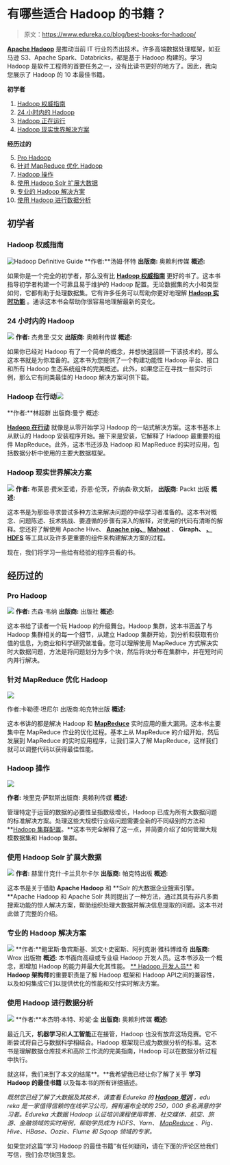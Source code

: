# 有哪些适合 Hadoop 的书籍？

> 原文：<https://www.edureka.co/blog/best-books-for-hadoop/>

[**Apache Hadoop**](https://www.edureka.co/big-data-hadoop-training-certification) 是推动当前 IT 行业的杰出技术。许多高端数据处理框架，如亚马逊 S3、Apache Spark、Databricks，都是基于 Hadoop 构建的。学习 Hadoop 是软件工程师的首要任务之一，没有比读书更好的地方了。因此，我向您展示了 Hadoop 的 10 本最佳书籍。

**初学者**

1.  [Hadoop 权威指南](#book1)
2.  [24 小时内的 Hadoop](#book2)
3.  [Hadoop 正在运行](#book3)
4.  [Hadoop 现实世界解决方案](#book4)

**经历过的**

5.  [Pro Hadoop](#book5)
6.  [针对 MapReduce 优化 Hadoop](#book6)
7.  [Hadoop 操作](#book7)
8.  [使用 Hadoop Solr 扩展大数据](#book8)
9.  [专业的 Hadoop 解决方案](#book9)
10.  [使用 Hadoop 进行数据分析](#book10)

## **初学者**

### **Hadoop 权威指南**

![Hadoop Definitive Guide](img/c19a2a140548e8f761ea4436cce663c2.png) **作者:**汤姆·怀特 **出版商:** 奥赖利传媒 **概述:**

如果你是一个完全的初学者，那么没有比 [**Hadoop 权威指南**](http://shop.oreilly.com/product/0636920033448.do) 更好的书了。这本书指导初学者构建一个可靠且易于维护的 Hadoop 配置。无论数据集的大小和类型如何，它都有助于处理数据集。它有许多任务可以帮助你更好地理解 **[Hadoop 实时功能](https://www.edureka.co/blog/videos/hadoop-tutorial/)** 。通读这本书会帮助你很容易地理解最新的变化。

### **24 小时内的 Hadoop**

![](img/3d03038ac12b35ef0c2708a4a47be0a9.png) **作者:** 杰弗里·艾文 **出版商:** 奥赖利传媒 **概述:**

如果你已经对 Hadoop 有了一个简单的概念，并想快速回顾一下该技术的[](https://www.edureka.co/blog/hadoop-tutorial/)，那么这本书就是为你准备的。这本书为您提供了一个构建功能性 Hadoop 平台、接口和所有 Hadoop 生态系统组件的完美概述。此外，如果您正在寻找一些实时示例，那么它有同类最佳的 Hadoop 解决方案可供下载。

### **Hadoop 在行动![](img/c4fb9485f1b32378c8640655fae7feb8.png)**

**作者:**林超群 出版商:曼宁 概述:

[**Hadoop 在行动**](https://www.edureka.co/blog/hadoop-ecosystem) 就像是从零开始学习 Hadoop 的一站式解决方案。这本书基本上从默认的 Hadoop 安装程序开始。接下来是安装，它解释了 Hadoop 最重要的组件 MapReduce。此外，这本书还涉及 Hadoop 和 MapReduce 的实时应用，包括数据分析中使用的主要大数据框架。

### **Hadoop 现实世界解决方案**

![](img/1cb26ec220458544e48803e8ebdb7f1a.png) **作者:** 布莱恩·费米亚诺，乔恩·伦茨，乔纳森·欧文斯， **出版商:**  Packt 出版 **概述:**

这本书是为那些寻求尝试多种方法来解决问题的中级学习者准备的。这本书对概念、问题陈述、技术挑战、要遵循的步骤有深入的解释，对使用的代码有清晰的解释。您还将了解使用 Apache Hive、 [**Apache pig、**](https://www.edureka.co/blog/pig-tutorial/) [**Mahout**](https://www.edureka.co/blog/overview-of-apache-mahout) 、 **Giraph、** [**、HDFS**](https://www.edureka.co/blog/hdfs-tutorial) 等工具以及许多更重要的组件来构建解决方案的过程。

现在，我们将学习一些给有经验的程序员看的书。

## **经历过的**

### **Pro Hadoop**

![](img/cbeb1d2e4e60710c775711ea9b60ada7.png) **作者:** 杰森·韦纳 **出版商:** 出版社 **概述:**

这本书给了读者一个玩 Hadoop 的升级舞台。Hadoop 集群，这本书涵盖了与[](https://www.edureka.co/blog/hadoop-clusters)Hadoop 集群相关的每一个细节，从建立 Hadoop 集群开始，到分析和获取有价值的信息，为商业和科学研究做准备。您可以理解使用 MapReduce 方式解决实时大数据问题，方法是将问题划分为多个块，然后将块分布在集群中，并在短时间内并行解决。

### **针对 MapReduce 优化 Hadoop**

![](img/0cfd4dec76801ae5a47dca356b5372ac.png)

作者:卡勒德·坦尼尔 出版商:帕克特出版 **概述:**

这本书讲的都是解决 Hadoop 和 [**MapReduce**](https://www.edureka.co/blog/videos/mapreduce-tutorial/) 实时应用的重大漏洞。这本书主要集中在 MapReduce 作业的优化过程。基本上从 MapReduce 的介绍开始，然后发展到 MapReduce 的实时应用程序，让我们深入了解 MapReduce，这样我们就可以调整代码以获得最佳性能。

### **Hadoop 操作**

![](img/71efd2959ad36cb5559f1fcdaaba0aa5.png)

**作者:** 埃里克·萨默斯出版商: 奥赖利传媒 **概述:**

管理特定于运营的数据的必要性呈指数级增长，Hadoop 已成为所有大数据问题的标准解决方案。处理这些大规模行业级问题需要全新的不同级别的方法和 **[Hadoop 集群配置](https://www.edureka.co/blog/hadoop-cluster-capacity-planning/)。**这本书完全解释了这一点，并简要介绍了如何管理大规模数据集和 Hadoop 集群。

### **使用 Hadoop Solr 扩展大数据**

![](img/4850a2b170a4ab2f9d9680ce509fbed5.png) **作者:** 赫里什克什·卡兰贝尔卡尔 **出版商:** 帕克特出版 **概述:**

这本书是关于借助 **Apache Hadoop** 和 **Solr 的大数据企业搜索引擎。**Apache Hadoop 和 Apache Solr 共同提出了一种方法，通过其具有非凡多面搜索功能的惊人解决方案，帮助组织处理大数据并解决信息提取的问题。这本书对此做了完整的介绍。

### **专业的 Hadoop 解决方案**

![](img/969f05d89a1e5c2d2374d84d3f11d3db.png) **作者:**鲍里斯·鲁宾斯基、凯文·t·史密斯、阿列克谢·雅科博维奇 **出版商:** Wrox 出版物 **概述:** 本书面向高级或专业级 Hadoop 开发人员。这本书涉及一个概念，即增加 Hadoop 的能力并最大化其性能。 [** Hadoop 开发人员**](https://www.edureka.co/blog/top-hadoop-developer-skills/) 和 **Hadoop 架构师**的重要职责是了解 Hadoop 框架和 Hadoop API之间的兼容性，以及如何集成它们以提供优化的性能和交付实时解决方案。

### **使用 Hadoop 进行数据分析**

![](img/b02e3518982dd3286fabb545f11a3153.png) **作者:**本杰明·本特、珍妮·金 **出版商:** 奥赖利传媒 **概述:**

最近几天，**机器学习**和**人工智能**正在接管，Hadoop 也没有放弃这场竞赛。它不断尝试将自己与数据科学相结合。Hadoop 框架现已成为数据分析的标准。这本书是理解数据仓库技术和高阶工作流的完美指南，Hadoop 可以在数据分析过程中执行。

就这样，我们来到了本文的结尾**。**我希望我已经让你了解了关于 **学习 Hadoop 的最佳书籍** 以及每本书的所有详细描述。

*既然您已经了解了大数据及其技术，请查看 Edureka 的  **[Hadoop 培训](https://www.edureka.co/big-data-and-hadoop/)*** *，edu reka 是一家值得信赖的在线学习公司，拥有遍布全球的 250，000 多名满意的学习者。Edureka 大数据 Hadoop 认证培训课程使用零售、社交媒体、航空、旅游、金融领域的实时用例，帮助学员成为 HDFS、Yarn、  [MapReduce](https://hadoop.apache.org/docs/current/hadoop-mapreduce-client/hadoop-mapreduce-client-core/MapReduceTutorial.html) 、Pig、Hive、HBase、Oozie、Flume 和 Sqoop 领域的专家。*

如果您对这篇“学习 Hadoop 的最佳书籍”有任何疑问，请在下面的评论区给我们写信，我们会尽快回复您。
